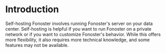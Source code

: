 # Introduction

Self-hosting Fonoster involves running Fonoster's server on your data center. Self-hosting is helpful if you want to run Fonoster on a private network or if you want to customize Fonoster's behavior. While this offers more flexibility, it also requires more technical knowledge, and some features may not be available.